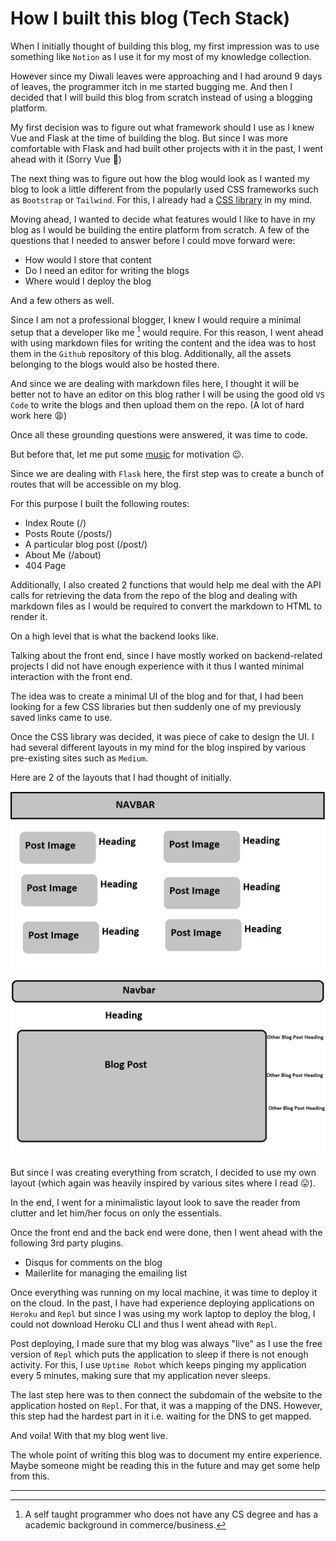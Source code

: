 # How I built this blog (Tech Stack)

When I initially thought of building this blog, my first impression was to use something like `Notion` as I use it for my most of my knowledge collection.

However since my Diwali leaves were approaching and I had around 9 days of leaves, the programmer itch in me started bugging me. And then I decided that I will build this blog from scratch instead of using a blogging platform.

My first decision was to figure out what framework should I use as I knew Vue and Flask at the time of building the blog. But since I was more comfortable with Flask and had built other projects with it in the past, I went ahead with it (Sorry Vue 🙏)

The next thing was to figure out how the blog would look as I wanted my blog to look a little different from the popularly used CSS frameworks such as `Bootstrap` or `Tailwind`. For this, I already had a [CSS library](https://www.getpapercss.com/) in my mind.

Moving ahead, I wanted to decide what features would I like to have in my blog as I would be building the entire platform from scratch. A few of the questions that I needed to answer before I could move forward were:

- How would I store that content
- Do I need an editor for writing the blogs
- Where would I deploy the blog

And a few others as well.

Since I am not a professional blogger, I knew I would require a minimal setup that a developer like me [^1] would require.
For this reason, I went ahead with using markdown files for writing the content and the idea was to host them in the `Github` repository of this blog. Additionally, all the assets belonging to the blogs would also be hosted there.

And since we are dealing with markdown files here, I thought it will be better not to have an editor on this blog rather I will be using the good old `VS Code` to write the blogs and then upload them on the repo. (A lot of hard work here 😩)

Once all these grounding questions were answered, it was time to code.

But before that, let me put some [music](https://www.youtube.com/watch?v=x5faT66jmG4) for motivation 😉.

Since we are dealing with `Flask` here, the first step was to create a bunch of routes that will be accessible on my blog.

For this purpose I built the following routes:

- Index Route (/)
- Posts Route (/posts/)
- A particular blog post (/post/)
- About Me (/about)
- 404 Page

Additionally, I also created 2 functions that would help me deal with the API calls for retrieving the data from the repo of the blog and dealing with markdown files as I would be required to convert the markdown to HTML to render it.

On a high level that is what the backend looks like.

Talking about the front end, since I have mostly worked on backend-related projects I did not have enough experience with it thus I wanted minimal interaction with the front end.

The idea was to create a minimal UI of the blog and for that, I had been looking for a few CSS libraries but then suddenly one of my previously saved links came to use.

Once the CSS library was decided, it was piece of cake to design the UI. I had several different layouts in my mind for the blog inspired by various pre-existing sites such as `Medium`. 

Here are 2 of the layouts that I had thought of initially.

![Layout](https://raw.githubusercontent.com/akulchhillar/the_quest_of_akul/main/assests/Layout.png)

![Layout 2](https://raw.githubusercontent.com/akulchhillar/the_quest_of_akul/main/assests/Layout%202.png)


But since I was creating everything from scratch, I decided to use my own layout (which again was heavily inspired by various sites where I read 😛).

In the end, I went for a minimalistic layout look to save the reader from clutter and let him/her focus on only the essentials.

Once the front end and the back end were done, then I went ahead with the following 3rd party plugins.

- Disqus for comments on the blog
- Mailerlite for managing the emailing list

Once everything was running on my local machine, it was time to deploy it on the cloud.
In the past, I have had experience deploying applications on `Heroku` and `Repl` but since I was using my work laptop to deploy the blog, I could not download Heroku CLI and thus I went ahead with `Repl`. 

Post deploying, I made sure that my blog was always "live" as I use the free version of `Repl` which puts the application to sleep if there is not enough activity. For this, I use `Uptime Robot` which keeps pinging my application every 5 minutes, making sure that my application never sleeps.

The last step here was to then connect the subdomain of the website to the application hosted on `Repl`. For that, it was a mapping of the DNS. However, this step had the hardest part in it i.e. waiting for the DNS to get mapped.

And voila! With that my blog went live.

The whole point of writing this blog was to document my entire experience. Maybe someone might be reading this in the future and may get some help from this.

---

[^1]: A self taught programmer who does not have any CS degree and has a academic background in commerce/business.








